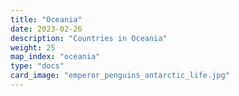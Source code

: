 ```yaml
---
title: "Oceania"
date: 2023-02-26
description: "Countries in Oceania"
weight: 25
map_index: "oceania"
type: "docs"
card_image: "emperor_penguins_antarctic_life.jpg"
---
```

